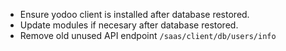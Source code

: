 - Ensure yodoo client is installed after database restored.
- Update modules if necesary after database restored.
- Remove old unused API endpoint `/saas/client/db/users/info`
